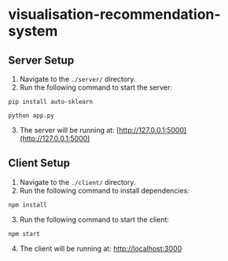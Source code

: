 # visualisation-recommendation-system

## Server Setup

1. Navigate to the `./server/` directory.
2. Run the following command to start the server:

```
pip install auto-sklearn

python app.py
```

3. The server will be running at: [http://127.0.0.1:5000](http://127.0.0.1:5000)

## Client Setup

1. Navigate to the `./client/` directory.
2. Run the following command to install dependencies:

```
npm install
```

3. Run the following command to start the client:

```
npm start
```

4. The client will be running at: [http://localhost:3000](http://localhost:3000)
